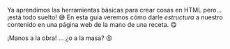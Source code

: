 Ya aprendimos las herramientas básicas para crear cosas en HTML pero… ¡está todo suelto! :sweat_smile: En esta guía veremos cómo darle _estructura_  a nuestro contenido en una página web de la mano de una receta. :yum:

¡Manos a la obra! … ¿o a la masa? :stuck_out_tongue_closed_eyes:
